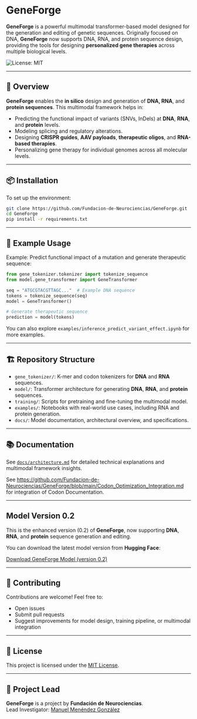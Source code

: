 # GeneForge

**GeneForge** is a powerful multimodal transformer-based model designed for the generation and editing of genetic sequences. Originally focused on DNA, **GeneForge** now supports DNA, RNA, and protein sequence design, providing the tools for designing **personalized gene therapies** across multiple biological levels.

![License: MIT](https://img.shields.io/badge/License-MIT-green.svg)

---

## 🚀 Overview

**GeneForge** enables the **in silico** design and generation of **DNA, RNA**, and **protein sequences**. This multimodal framework helps in:

- Predicting the functional impact of variants (SNVs, InDels) at **DNA**, **RNA**, and **protein** levels.
- Modeling splicing and regulatory alterations.
- Designing **CRISPR guides**, **AAV payloads**, **therapeutic oligos**, and **RNA-based therapies**.
- Personalizing gene therapy for individual genomes across all molecular levels.

---

## 📦 Installation

To set up the environment:

```bash
git clone https://github.com/Fundacion-de-Neurociencias/GeneForge.git
cd GeneForge
pip install -r requirements.txt
```

---

## 🧬 Example Usage

Example: Predict functional impact of a mutation and generate therapeutic sequence:

```python
from gene_tokenizer.tokenizer import tokenize_sequence
from model.gene_transformer import GeneTransformer

seq = "ATGCGTACGTTAGC..."  # Example DNA sequence
tokens = tokenize_sequence(seq)
model = GeneTransformer()

# Generate therapeutic sequence
prediction = model(tokens)
```

You can also explore `examples/inference_predict_variant_effect.ipynb` for more examples.

---

## 🏗️ Repository Structure

- `gene_tokenizer/`: K-mer and codon tokenizers for **DNA** and **RNA** sequences.
- `model/`: Transformer architecture for generating **DNA**, **RNA**, and **protein** sequences.
- `training/`: Scripts for pretraining and fine-tuning the multimodal model.
- `examples/`: Notebooks with real-world use cases, including RNA and protein generation.
- `docs/`: Model documentation, architectural overview, and specifications.

---

## 📚 Documentation

See [`docs/architecture.md`](docs/architecture.md) for detailed technical explanations and multimodal framework insights.

See https://github.com/Fundacion-de-Neurociencias/GeneForge/blob/main/Codon_Optimization_Integration.md for integration of Codon Documentation.

---

## Model Version 0.2

This is the enhanced version (0.2) of **GeneForge**, now supporting **DNA**, **RNA**, and **protein** sequence generation and editing.

You can download the latest model version from **Hugging Face**:

[Download GeneForge Model (version 0.2)](https://huggingface.co/fneurociencias/GeneForge)

---

## 🤝 Contributing

Contributions are welcome! Feel free to:
- Open issues
- Submit pull requests
- Suggest improvements for model design, training pipeline, or multimodal integration

---

## 📄 License

This project is licensed under the [MIT License](LICENSE).

---

## 🧠 Project Lead

**GeneForge** is a project by **Fundación de Neurociencias**.  
Lead Investigator: [Manuel Menéndez González](https://github.com/manuelmenendezg)
